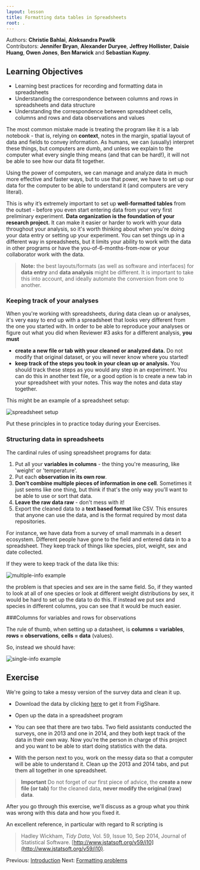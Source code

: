 ```yaml
---
layout: lesson
title: Formatting data tables in Spreadsheets
root: .
---
```


Authors: **Christie Bahlai**, **Aleksandra Pawlik**<br>
Contributors: **Jennifer Bryan**, **Alexander Duryee**, **Jeffrey Hollister**, **Daisie Huang**, **Owen Jones**, 
**Ben Marwick** and **Sebastian Kupny**.

## Learning Objectives
* Learning best practices for recording and formatting data in spreadsheets
* Understanding the correspondence between columns and rows in spreadsheets 
and data structure
* Understanding the correspondence between spreadsheet cells, columns and rows 
and data observations and values


The most common mistake made is treating the program like it is a lab
notebook - that is, relying on **context**, notes in the margin,
spatial layout of data and fields to convey information. As humans, we
can (usually) interpret these things, but computers are dumb, and
unless we explain to the computer what every single thing means (and
that can be hard!), it will not be able to see how our data fit
together.

Using the power of computers, we can manage and analyze data in much more 
effective and faster ways, but to use that power, we have to set up
our data for the computer to be able to understand it (and computers are very 
literal).

This is why it’s extremely important to set up **well-formatted
tables** from the outset - before you even start entering data from
your very first preliminary experiment. **Data organization is the
foundation of your research project.** It can make it easier or harder
to work with your data throughout your analysis, so it's worth
thinking about when you're doing your data entry or setting up your
experiment. You can set things up in a different way in spreadsheets,
but it limits your ability to work with the data in other programs or
have the you-of-6-months-from-now or your collaborator work with the
data.

> **Note:** the best layouts/formats (as well as software and
> interfaces) for **data entry** and **data analysis** might be
> different. It is important to take this into account, and ideally
> automate the conversion from one to another.

### Keeping track of your analyses

When you're working with spreadsheets, during data clean up or analyses, it's
very easy to end up with a spreadsheet that looks very different from the one
you started with. In order to be able to reproduce your analyses or figure out
what you did when Reviewer #3 asks for a different analysis, **you must**

- **create a new file or tab with your cleaned or analyzed data.** Do not modify
that original dataset, or you will never know where you started!
- **keep track of the steps you took in your clean up or analysis.** You should track 
these steps as you would any step in an experiment. You can
do this in another text file, or a good option is to create a new tab in your spreadsheet
with your notes. This way the notes and data stay together.

This might be an example of a spreadsheet setup:

![spreadsheet setup](fig/spreadsheet-setup.png)

Put these principles in to practice today during your Exercises. 


### Structuring data in spreadsheets


The cardinal rules of using spreadsheet programs for data:

1. Put all your **variables in columns** - the thing you're measuring,
   like 'weight' or 'temperature'.
2. Put each **observation in its own row**.
3. **Don't combine multiple pieces of information in one
   cell**. Sometimes it just seems like one thing, but think if that's
   the only way you'll want to be able to use or sort that data.
4. **Leave the raw data raw** - don't mess with it!
5. Export the cleaned data to a **text based format** like CSV. This
   ensures that anyone can use the data, and is the format required by
   most data repositories.

For instance, we have data from a survey of small mammals in a desert
ecosystem. Different people have gone to the field and entered data in
to a spreadsheet. They keep track of things like species, plot,
weight, sex and date collected.

If they were to keep track of the data like this:

![multiple-info example](fig/multiple-info.png)

the problem is that species and sex are in the same field. So, if they wanted to 
look at all of one species or look at different weight distributions by sex, 
it would be hard to set up the data to do this. If instead we put sex and species 
in different columns, you can see that it would be much easier. 

###Columns for variables and rows for observations

The rule of thumb, when setting up a datasheet, is **columns =
variables**, **rows = observations**, **cells = data** (values).

So, instead we should have:

![single-info example](fig/single-info.png)

## Exercise

We're going to take a messy version of the survey data and clean it up.

- Download the data by clicking [here](http://files.figshare.com/2252083/survey_data_spreadsheet_messy.xls) to get it from FigShare.

- Open up the data in a spreadsheet program 

- You can see that there are two tabs. Two field assistants conducted the surveys, one
in 2013 and one in 2014, and they both kept track of the data in their own way. Now
you're the person in charge of this project and you want to be able to start doing
statistics with the data. 

- With the person next to you, work on the messy data so that a computer will
be able to understand it. Clean up the 2013 and 2014 tabs, and put them all together
in one spreadsheet. 

> **Important** Do not forget of our first piece of advice, the
> **create a new file (or tab)** for the cleaned data, **never
> modify the original (raw) data**.

After you go through this exercise, we'll discuss as a group what you think was wrong
with this data and how you fixed it. 

An excellent reference, in particular with regard to R scripting is

> Hadley Wickham, *Tidy Data*, Vol. 59, Issue 10, Sep 2014, Journal of
> Statistical Software. [http://www.jstatsoft.org/v59/i10](http://www.jstatsoft.org/v59/i10).

<!-- *Instructors see notes in 'instructors_notes.md' on this exercise.* -->

Previous: [Introduction](00-intro.md)
Next: [Formatting problems](02-common-mistakes.md)
